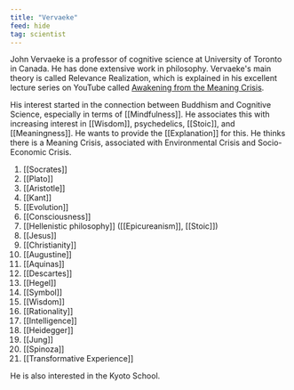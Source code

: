 ```yaml
---
title: "Vervaeke"
feed: hide
tag: scientist
---
```


John Vervaeke is a professor of cognitive science at University of Toronto in Canada. He has done extensive work in philosophy. Vervaeke's main theory is called Relevance Realization, which is explained in his excellent lecture series on YouTube called [Awakening from the Meaning Crisis](https://www.youtube.com/playlist?list=PLND1JCRq8Vuh3f0P5qjrSdb5eC1ZfZwWJ). 

His interest started in the connection between Buddhism and Cognitive Science, especially in terms of [[Mindfulness]]. He associates this with increasing interest in [[Wisdom]], psychedelics, [[Stoic]], and [[Meaningness]]. He wants to provide the [[Explanation]] for this. He thinks there is a Meaning Crisis, associated with Environmental Crisis and Socio-Economic Crisis. 

1. [[Socrates]]
2. [[Plato]]
3. [[Aristotle]]
4. [[Kant]]
5. [[Evolution]]
6. [[Consciousness]]
7. [[Hellenistic philosophy]] ([[Epicureanism]], [[Stoic]])
8. [[Jesus]]
9. [[Christianity]]
10. [[Augustine]]
11. [[Aquinas]]
12. [[Descartes]]
13. [[Hegel]]
14. [[Symbol]]
15. [[Wisdom]]
16. [[Rationality]]
17. [[Intelligence]]
18. [[Heidegger]]
19. [[Jung]]
20. [[Spinoza]]
21. [[Transformative Experience]]

He is also interested in the Kyoto School. 
